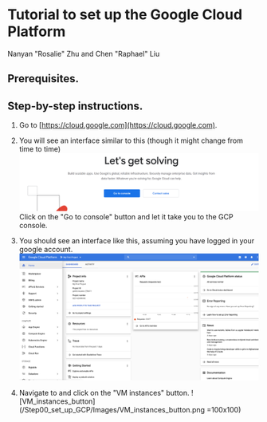 # Tutorial to set up the Google Cloud Platform
Nanyan "Rosalie" Zhu and Chen "Raphael" Liu

## Prerequisites.

## Step-by-step instructions.

1. Go to [https://cloud.google.com](https://cloud.google.com).

1. You will see an interface similar to this (though it might change from time to time)
![GCP_homepage](/Step00_set_up_GCP/Images/GCP_homepage.PNG)
Click on the "Go to console" button and let it take you to the GCP console.

1. You should see an interface like this, assuming you have logged in your google account.
![GCP_console](/Step00_set_up_GCP/Images/GCP_console.png)

1. Navigate to and click on the "VM instances" button.
![VM_instances_button](/Step00_set_up_GCP/Images/VM_instances_button.png =100x100)
